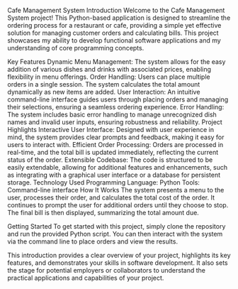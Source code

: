 Cafe Management System
Introduction
Welcome to the Cafe Management System project! This Python-based application is designed to streamline the ordering process for a restaurant or cafe, providing a simple yet effective solution for managing customer orders and calculating bills. This project showcases my ability to develop functional software applications and my understanding of core programming concepts.

Key Features
Dynamic Menu Management: The system allows for the easy addition of various dishes and drinks with associated prices, enabling flexibility in menu offerings.
Order Handling: Users can place multiple orders in a single session. The system calculates the total amount dynamically as new items are added.
User Interaction: An intuitive command-line interface guides users through placing orders and managing their selections, ensuring a seamless ordering experience.
Error Handling: The system includes basic error handling to manage unrecognized dish names and invalid user inputs, ensuring robustness and reliability.
Project Highlights
Interactive User Interface: Designed with user experience in mind, the system provides clear prompts and feedback, making it easy for users to interact with.
Efficient Order Processing: Orders are processed in real-time, and the total bill is updated immediately, reflecting the current status of the order.
Extensible Codebase: The code is structured to be easily extendable, allowing for additional features and enhancements, such as integrating with a graphical user interface or a database for persistent storage.
Technology Used
Programming Language: Python
Tools: Command-line interface
How It Works
The system presents a menu to the user, processes their order, and calculates the total cost of the order. It continues to prompt the user for additional orders until they choose to stop. The final bill is then displayed, summarizing the total amount due.

Getting Started
To get started with this project, simply clone the repository and run the provided Python script. You can then interact with the system via the command line to place orders and view the results.

This introduction provides a clear overview of your project, highlights its key features, and demonstrates your skills in software development. It also sets the stage for potential employers or collaborators to understand the practical applications and capabilities of your project.





